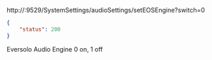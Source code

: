 http://<ip>:9529/SystemSettings/audioSettings/setEOSEngine?switch=0
```json
{
	"status": 200
}
```
Eversolo Audio Engine 0 on, 1 off
